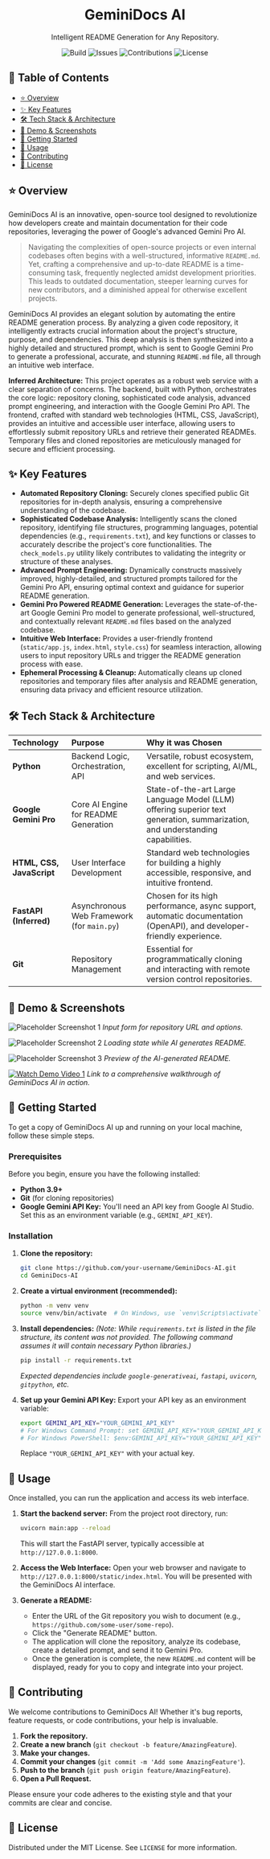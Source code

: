 <h1 align="center"> GeminiDocs AI </h1>
<p align="center"> Intelligent README Generation for Any Repository. </p>

<p align="center">
  <img alt="Build" src="https://img.shields.io/badge/Build-Passing-brightgreen?style=for-the-badge">
  <img alt="Issues" src="https://img.shields.io/badge/Issues-0%20Open-blue?style=for-the-badge">
  <img alt="Contributions" src="https://img.shields.io/badge/Contributions-Welcome-orange?style=for-the-badge">
  <img alt="License" src="https://img.shields.io/badge/License-MIT-yellow?style=for-the-badge">
</p>
<!-- 
  **Note:** These are static placeholder badges. Replace them with your project's actual badges.
  You can generate your own at https://shields.io
-->

## 📖 Table of Contents
- [⭐ Overview](#-overview)
- [✨ Key Features](#-key-features)
- [🛠️ Tech Stack & Architecture](#%EF%B8%8F-tech-stack--architecture)
- [📸 Demo & Screenshots](#-demo--screenshots)
- [🚀 Getting Started](#-getting-started)
- [🔧 Usage](#-usage)
- [🤝 Contributing](#-contributing)
- [📝 License](#-license)

## ⭐ Overview
GeminiDocs AI is an innovative, open-source tool designed to revolutionize how developers create and maintain documentation for their code repositories, leveraging the power of Google's advanced Gemini Pro AI.

> Navigating the complexities of open-source projects or even internal codebases often begins with a well-structured, informative `README.md`. Yet, crafting a comprehensive and up-to-date README is a time-consuming task, frequently neglected amidst development priorities. This leads to outdated documentation, steeper learning curves for new contributors, and a diminished appeal for otherwise excellent projects.

GeminiDocs AI provides an elegant solution by automating the entire README generation process. By analyzing a given code repository, it intelligently extracts crucial information about the project's structure, purpose, and dependencies. This deep analysis is then synthesized into a highly detailed and structured prompt, which is sent to Google Gemini Pro to generate a professional, accurate, and stunning `README.md` file, all through an intuitive web interface.

**Inferred Architecture:**
This project operates as a robust web service with a clear separation of concerns. The backend, built with Python, orchestrates the core logic: repository cloning, sophisticated code analysis, advanced prompt engineering, and interaction with the Google Gemini Pro API. The frontend, crafted with standard web technologies (HTML, CSS, JavaScript), provides an intuitive and accessible user interface, allowing users to effortlessly submit repository URLs and retrieve their generated READMEs. Temporary files and cloned repositories are meticulously managed for secure and efficient processing.

## ✨ Key Features
-   **Automated Repository Cloning:** Securely clones specified public Git repositories for in-depth analysis, ensuring a comprehensive understanding of the codebase.
-   **Sophisticated Codebase Analysis:** Intelligently scans the cloned repository, identifying file structures, programming languages, potential dependencies (e.g., `requirements.txt`), and key functions or classes to accurately describe the project's core functionalities. The `check_models.py` utility likely contributes to validating the integrity or structure of these analyses.
-   **Advanced Prompt Engineering:** Dynamically constructs massively improved, highly-detailed, and structured prompts tailored for the Gemini Pro API, ensuring optimal context and guidance for superior README generation.
-   **Gemini Pro Powered README Generation:** Leverages the state-of-the-art Google Gemini Pro model to generate professional, well-structured, and contextually relevant `README.md` files based on the analyzed codebase.
-   **Intuitive Web Interface:** Provides a user-friendly frontend (`static/app.js`, `index.html`, `style.css`) for seamless interaction, allowing users to input repository URLs and trigger the README generation process with ease.
-   **Ephemeral Processing & Cleanup:** Automatically cleans up cloned repositories and temporary files after analysis and README generation, ensuring data privacy and efficient resource utilization.

## 🛠️ Tech Stack & Architecture

| Technology             | Purpose                                           | Why it was Chosen                                                                      |
| :--------------------- | :------------------------------------------------ | :------------------------------------------------------------------------------------- |
| **Python**             | Backend Logic, Orchestration, API                 | Versatile, robust ecosystem, excellent for scripting, AI/ML, and web services.           |
| **Google Gemini Pro**  | Core AI Engine for README Generation              | State-of-the-art Large Language Model (LLM) offering superior text generation, summarization, and understanding capabilities. |
| **HTML, CSS, JavaScript** | User Interface Development                        | Standard web technologies for building a highly accessible, responsive, and intuitive frontend. |
| **FastAPI (Inferred)** | Asynchronous Web Framework (for `main.py`)        | Chosen for its high performance, async support, automatic documentation (OpenAPI), and developer-friendly experience. |
| **Git**                | Repository Management                             | Essential for programmatically cloning and interacting with remote version control repositories. |

## 📸 Demo & Screenshots

![Placeholder Screenshot 1](https://placehold.co/800x450/1a1a2e/ffffff?text=Web+Interface+Input)
_Input form for repository URL and options._

![Placeholder Screenshot 2](https://placehold.co/800x450/1a1a2e/ffffff?text=Processing+Indicator)
_Loading state while AI generates README._

![Placeholder Screenshot 3](https://placehold.co/800x450/1a1a2e/ffffff?text=Generated+README+Preview)
_Preview of the AI-generated README._

[![Watch Demo Video 1](https://placehold.co/800x450/1a1a2e/c5a8ff?text=Watch+Demo+Video)](https://www.youtube.com/watch?v=dQw4w9WgXcQ)
_Link to a comprehensive walkthrough of GeminiDocs AI in action._

## 🚀 Getting Started

To get a copy of GeminiDocs AI up and running on your local machine, follow these simple steps.

### Prerequisites
Before you begin, ensure you have the following installed:
*   **Python 3.9+**
*   **Git** (for cloning repositories)
*   **Google Gemini API Key:** You'll need an API key from Google AI Studio. Set this as an environment variable (e.g., `GEMINI_API_KEY`).

### Installation
1.  **Clone the repository:**
    ```bash
    git clone https://github.com/your-username/GeminiDocs-AI.git
    cd GeminiDocs-AI
    ```

2.  **Create a virtual environment (recommended):**
    ```bash
    python -m venv venv
    source venv/bin/activate  # On Windows, use `venv\Scripts\activate`
    ```

3.  **Install dependencies:**
    *(Note: While `requirements.txt` is listed in the file structure, its content was not provided. The following command assumes it will contain necessary Python libraries.)*
    ```bash
    pip install -r requirements.txt
    ```
    *Expected dependencies include `google-generativeai`, `fastapi`, `uvicorn`, `gitpython`, etc.*

4.  **Set up your Gemini API Key:**
    Export your API key as an environment variable:
    ```bash
    export GEMINI_API_KEY="YOUR_GEMINI_API_KEY"
    # For Windows Command Prompt: set GEMINI_API_KEY="YOUR_GEMINI_API_KEY"
    # For Windows PowerShell: $env:GEMINI_API_KEY="YOUR_GEMINI_API_KEY"
    ```
    Replace `"YOUR_GEMINI_API_KEY"` with your actual key.

## 🔧 Usage

Once installed, you can run the application and access its web interface.

1.  **Start the backend server:**
    From the project root directory, run:
    ```bash
    uvicorn main:app --reload
    ```
    This will start the FastAPI server, typically accessible at `http://127.0.0.1:8000`.

2.  **Access the Web Interface:**
    Open your web browser and navigate to `http://127.0.0.1:8000/static/index.html`.
    You will be presented with the GeminiDocs AI interface.

3.  **Generate a README:**
    *   Enter the URL of the Git repository you wish to document (e.g., `https://github.com/some-user/some-repo`).
    *   Click the "Generate README" button.
    *   The application will clone the repository, analyze its codebase, create a detailed prompt, and send it to Gemini Pro.
    *   Once the generation is complete, the new `README.md` content will be displayed, ready for you to copy and integrate into your project.

## 🤝 Contributing

We welcome contributions to GeminiDocs AI! Whether it's bug reports, feature requests, or code contributions, your help is invaluable.

1.  **Fork the repository.**
2.  **Create a new branch** (`git checkout -b feature/AmazingFeature`).
3.  **Make your changes.**
4.  **Commit your changes** (`git commit -m 'Add some AmazingFeature'`).
5.  **Push to the branch** (`git push origin feature/AmazingFeature`).
6.  **Open a Pull Request.**

Please ensure your code adheres to the existing style and that your commits are clear and concise.

## 📝 License

Distributed under the MIT License. See `LICENSE` for more information.